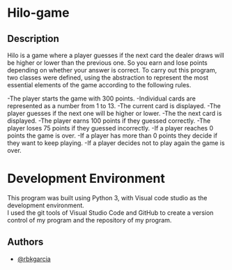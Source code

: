 # Hilo-game

## Description
Hilo is a game where a player guesses if the next card the dealer draws will be higher or lower than the previous one. So you earn and lose points depending on whether your answer is correct.
To carry out this program, two classes were defined, using the abstraction to represent the most essential elements of the game according to the following rules.

-The player starts the game with 300 points.
-Individual cards are represented as a number from 1 to 13.
-The current card is displayed.
-The player guesses if the next one will be higher or lower.
-The the next card is displayed.
-The player earns 100 points if they guessed correctly.
-The player loses 75 points if they guessed incorrectly.
-If a player reaches 0 points the game is over.
-If a player has more than 0 points they decide if they want to keep playing.
-If a player decides not to play again the game is over.

# Development Environment

This program was built using Python 3, with Visual code studio as the development environment.  
I used the git tools of Visual Studio Code and GitHub to create a version control of my program and the repository of my program.  
  
## Authors

- [@rbkgarcia](https://github.com/rbkgarcia)

